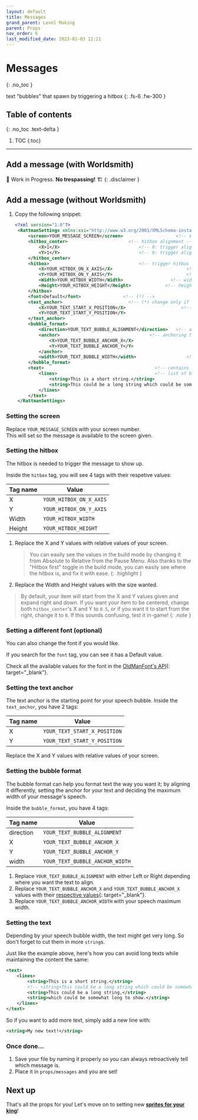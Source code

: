 ```yaml
---
layout: default
title: Messages
grand_parent: Level Making
parent: Props
nav_order: 6
last_modified_date: 2023-02-03 12:21
---
```


# Messages
{: .no_toc }

text "bubbles" that spawn by triggering a hitbox<!-- more -->
{: .fs-6 .fw-300 }

## Table of contents
{: .no_toc .text-delta }

1. TOC
{:toc}

---

## Add a message (with Worldsmith)

🚧 Work in Progress. **No trespassing!** 🏗
{: .disclaimer }

## Add a message (without Worldsmith)

1. Copy the following snippet:
   ```xml
   <?xml version="1.0"?>
    <RattmanSettings xmlns:xsi="http://www.w3.org/2001/XMLSchema-instance" xmlns:xsd="http://www.w3.org/2001/XMLSchema">
        <screen>YOUR_MESSAGE_SCREEN</screen>					<!-- screen number -->
        <hitbox_center>						  <!-- hitbox alignment -->
            <X>1</X>						      <!-- 0: trigger alignment on the right 1: trigger alignment on the left -->
            <Y>1</Y>						      <!-- 0: trigger alignment on the bottom 1: trigger alignment on the up -->
        </hitbox_center>
        <hitbox>							      <!-- trigger hitbox -->
            <X>YOUR_HITBOX_ON_X_AXIS</X>						    <!-- position on the X axis -->
            <Y>YOUR_HITBOX_ON_Y_AXIS</Y>						    <!-- position on the Y axis -->
            <Width>YOUR_HITBOX_WIDTH</Width>				  <!-- width of the hitbox -->
            <Height>YOUR_HITBOX_HEIGHT</Height>				<!-- height of the hitbox -->
        </hitbox>
        <font>Default</font>				<!-- (!) -->
        <text_anchor>					      <!-- (*) change only if necessary -->
            <X>YOUR_TEXT_START_X_POSITION</X>					  <!-- (*) change only if necessary -->
            <Y>YOUR_TEXT_START_Y_POSITION</Y>
        </text_anchor>
        <bubble_format>
            <direction>YOUR_TEXT_BUBBLE_ALIGNMENT</direction>	<!-- alignment text -->
            <anchor>						          <!-- anchoring text directions -->
                <X>YOUR_TEXT_BUBBLE_ANCHOR_X</X>					        <!-- anchoring to display horizontally; Left or Right -->
                <Y>YOUR_TEXT_BUBBLE_ANCHOR_Y</Y>					        <!-- anchoring to display horizontally; Up or Down -->
            </anchor>
            <width>YOUR_TEXT_BUBBLE_WIDTH</width>				    <!-- width of the bubble -->
        </bubble_format>
        <text>								            <!-- contains the texts for the message -->
            <lines>							            <!-- list of bubble text -->
                <string>This is a short string.</string>
                <string>This could be a long string which could be somewhat long to show.</string>
            </lines>
        </text>
    </RattmanSettings>
   ```

### Setting the screen

Replace `YOUR_MESSAGE_SCREEN` with your screen number.<br>This will set so the message is available to the screen given.

### Setting the hitbox

The hitbox is needed to trigger the message to show up.

Inside the `hitbox` tag, you will see 4 tags with their respetive values:

Tag name|Value
---|---
X|`YOUR_HITBOX_ON_X_AXIS`
Y|`YOUR_HITBOX_ON_Y_AXIS`
Width|`YOUR_HITBOX_WIDTH`
Height|`YOUR_HITBOX_HEIGHT`

1. Replace the X and Y values with relative values of your screen.
    > You can easily see the values in the build mode by changing it from Absolute to Relative from the Pause Menu. Also thanks to the "Hitbox first" toggle in the build mode, you can easily see where the hitbox is, and fix it with ease.
    {: .highlight }
2. Replace the Width and Height values with the size wanted.

> By default, your item will start from the X and Y values given and expand right and down. If you want your item to be centered, change both `hitbox_center`'s X and Y to `0.5`, or if you want it to start from the right, change it to `0`. If this sounds confusing, test it in-game!
{: .note }

### Setting a different font (optional)

You can also change the font if you would like.

If you search for the `font` tag, you can see it has a Default value.

Check all the available values for the font in the [OldManFont's API]({{site.baseurl}}/api/props#oldmanfont){: target="_blank"}.

### Setting the text anchor

The text anchor is the starting point for your speech bubble. Inside the `text_anchor`, you have 2 tags:

Tag name|Value
---|---
X|`YOUR_TEXT_START_X_POSITION`
Y|`YOUR_TEXT_START_Y_POSITION`

Replace the X and Y values with relative values of your screen.

### Setting the bubble format

The bubble format can help you format text the way you want it; by aligning it differently, setting the anchor for your text and deciding the maximum width of your message's speech.

Inside the `bubble_format`, you have 4 tags:

Tag name|Value
---|---
direction|`YOUR_TEXT_BUBBLE_ALIGNMENT`
X|`YOUR_TEXT_BUBBLE_ANCHOR_X`
Y|`YOUR_TEXT_BUBBLE_ANCHOR_Y`
width|`YOUR_TEXT_BUBBLE_ANCHOR_WIDTH`

1. Replace `YOUR_TEXT_BUBBLE_ALIGNMENT` with either Left or Right depending where you want the text to align.
2. Replace `YOUR_TEXT_BUBBLE_ANCHOR_X` and `YOUR_TEXT_BUBBLE_ANCHOR_X` values with their [respective values]({{site.baseurl}}/api/props#speechbubbleformat){: target="_blank"}.
3. Replace `YOUR_TEXT_BUBBLE_ANCHOR_WIDTH` with your speech maximum width.

### Setting the text

Depending by your speech bubble width, the text might get very long. So don't forget to cut them in more `string`s.

Just like the example above, here's how you can avoid long texts while maintaining the content the same:
```xml
<text>
    <lines>
        <string>This is a short string.</string>
        <!-- <string>This could be a long string which could be somewhat long to show.</string> -->
        <string>This could be a long string,</string>
        <string>which could be somewhat long to show.</string>
    </lines>
</text>
```

So if you want to add more text, simply add a new line with:
```xml
<string>My new text!</string>
```

### Once done...

1. Save your file by naming it properly so you can always retroactively tell which message is.
2. Place it in `props/messages` and you are set!

## Next up

That's all the props for you! Let's move on to setting new [**sprites for your king**]({{site.baseurl}}/level-making/king)!